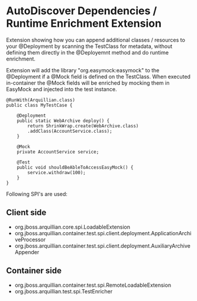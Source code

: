 AutoDiscover Dependencies / Runtime Enrichment Extension 
========================================================

Extension showing how you can append additional classes / resources to your @Deployment by scanning the TestClass for metadata, 
without defining them directly in the @Deployemnt method and do runtime enrichment.

Extension will add the library "org.easymock:easymock" to the @Deployment if a @Mock field is defined on the TestClass. 
When executed in-container the @Mock fields will be enriched by mocking them in EasyMock and injected into the test instance.  

    @RunWith(Arquillian.class)
    public class MyTestCase {
    
        @Deployment
        public static WebArchive deploy() {
            return ShrinkWrap.create(WebArchive.class)
            .addClass(AccountService.class);
        }
    
        @Mock
        private AccountService service;
    
        @Test
        public void shouldBeAbleToAccessEasyMock() {
            service.withdraw(100);
        }
    }

Following SPI's are used:

Client side
------------

* org.jboss.arquillian.core.spi.LoadableExtension
* org.jboss.arquillian.container.test.spi.client.deployment.ApplicationArchiveProcessor
* org.jboss.arquillian.container.test.spi.client.deployment.AuxiliaryArchiveAppender

Container side
---------------

* org.jboss.arquillian.container.test.spi.RemoteLoadableExtension
* org.jboss.arquillian.test.spi.TestEnricher
